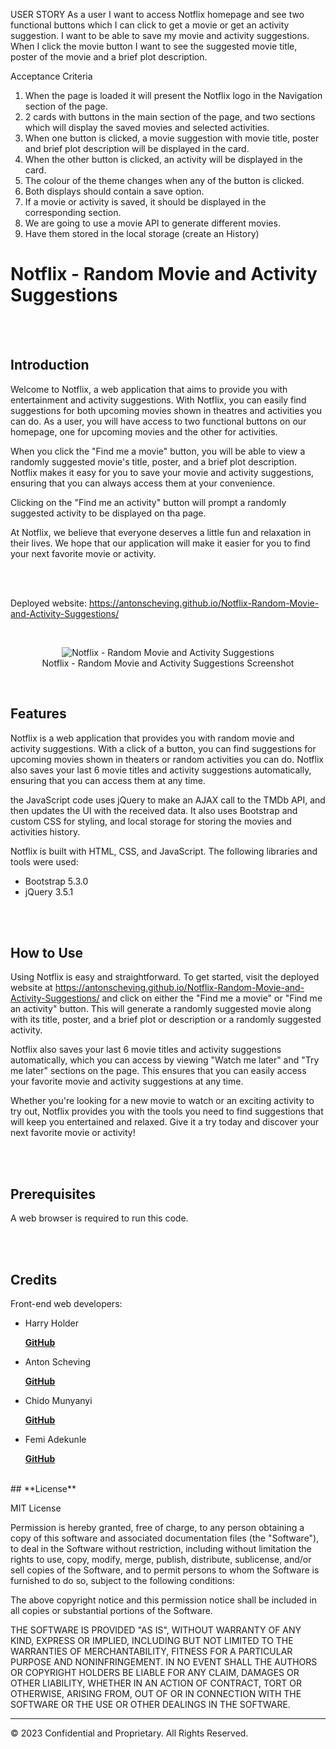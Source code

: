 USER STORY
As a user I want to access Notflix homepage and see two functional buttons which I can click to get a movie or get an activity suggestion. I want to be able to save my movie and activity suggestions. When I click the movie button I want to see the suggested movie title, poster of the movie and a brief plot description.

Acceptance Criteria

1. When the page is loaded it will present the Notflix logo in the Navigation section of the page.
2. 2 cards with buttons in the main section of the page, and two sections which will display the saved movies and selected activities.
3. When one button is clicked, a movie suggestion with movie title, poster and brief plot description will be displayed in the card.
4. When the other button is clicked, an activity will be displayed in the card.
5. The colour of the theme changes when any of the button is clicked.
6. Both displays should contain a save option.
7. If a movie or activity is saved, it should be displayed in the corresponding section.
8. We are going to use a movie API to generate different movies.
9. Have them stored in the local storage (create an History)



# Notflix - Random Movie and Activity Suggestions

<br><br>

## **Introduction**

Welcome to Notflix, a web application that aims to provide you with entertainment and activity suggestions. With Notflix, you can easily find suggestions for both upcoming movies shown in theatres and activities you can do. As a user, you will have access to two functional buttons on our homepage, one for upcoming movies and the other for activities.

When you click the "Find me a movie" button, you will be able to view a randomly suggested movie's title, poster, and a brief plot description. Notflix makes it easy for you to save your movie and activity suggestions, ensuring that you can always access them at your convenience.

Clicking on the "Find me an activity" button will prompt a randomly suggested activity to be displayed on tha page.

At Notflix, we believe that everyone deserves a little fun and relaxation in their lives. We hope that our application will make it easier for you to find your next favorite movie or activity.

<br><br>

Deployed website: https://antonscheving.github.io/Notflix-Random-Movie-and-Activity-Suggestions/

<br>

<p align="center">
  <img alt="Notflix - Random Movie and Activity Suggestions" [Screenshot] src="assets/images/"><br>
Notflix - Random Movie and Activity Suggestions Screenshot
</p>

<br>

## **Features**

Notflix is a web application that provides you with random movie and activity suggestions. With a click of a button, you can find suggestions for upcoming movies shown in theaters or random activities you can do. Notflix also saves your last 6 movie titles and activity suggestions automatically, ensuring that you can access them at any time.

the JavaScript code uses jQuery to make an AJAX call to the TMDb API, and then updates the UI with the received data. It also uses Bootstrap and custom CSS for styling, and local storage for storing the movies and activities history.


Notflix is built with HTML, CSS, and JavaScript. The following libraries and tools were used:

* Bootstrap 5.3.0
* jQuery 3.5.1

<br><br>

## **How to Use**

Using Notflix is easy and straightforward. To get started, visit the deployed website at https://antonscheving.github.io/Notflix-Random-Movie-and-Activity-Suggestions/ and click on either the "Find me a movie" or "Find me an activity" button. This will generate a randomly suggested movie along with its title, poster, and a brief plot or description or a randomly suggested activity.

Notflix also saves your last 6 movie titles and activity suggestions automatically, which you can access by viewing "Watch me later" and 
"Try me later" sections on the page. This ensures that you can easily access your favorite movie and activity suggestions at any time.

Whether you're looking for a new movie to watch or an exciting activity to try out, Notflix provides you with the tools you need to find suggestions that will keep you entertained and relaxed. Give it a try today and discover your next favorite movie or activity!

<br><br>

## **Prerequisites**

A web browser is required to run this code.

<br>
<br>

## **Credits**

Front-end web developers: 
* Harry Holder <p><strong><a href="https://github.com/HarryUnderscore13">GitHub</a></strong>
* Anton Scheving <p><strong><a href="https://github.com/AntonScheving">GitHub</a></strong>
* Chido Munyanyi <p><strong><a href="https://github.com/ChidoMunyanyi">GitHub</a></strong>
* Femi Adekunle <p><strong><a href="https://github.com/Phemyx1">GitHub</a></strong>


<br>
## **License**

MIT License

Permission is hereby granted, free of charge, to any person obtaining a copy
of this software and associated documentation files (the "Software"), to deal
in the Software without restriction, including without limitation the rights
to use, copy, modify, merge, publish, distribute, sublicense, and/or sell
copies of the Software, and to permit persons to whom the Software is
furnished to do so, subject to the following conditions:

The above copyright notice and this permission notice shall be included in all
copies or substantial portions of the Software.

THE SOFTWARE IS PROVIDED "AS IS", WITHOUT WARRANTY OF ANY KIND, EXPRESS OR
IMPLIED, INCLUDING BUT NOT LIMITED TO THE WARRANTIES OF MERCHANTABILITY,
FITNESS FOR A PARTICULAR PURPOSE AND NONINFRINGEMENT. IN NO EVENT SHALL THE
AUTHORS OR COPYRIGHT HOLDERS BE LIABLE FOR ANY CLAIM, DAMAGES OR OTHER
LIABILITY, WHETHER IN AN ACTION OF CONTRACT, TORT OR OTHERWISE, ARISING FROM,
OUT OF OR IN CONNECTION WITH THE SOFTWARE OR THE USE OR OTHER DEALINGS IN THE
SOFTWARE.

---
© 2023 Confidential and Proprietary. All Rights Reserved.